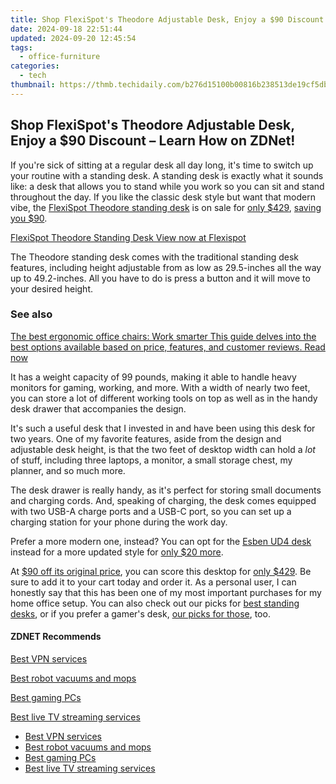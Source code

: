 ```yaml
---
title: Shop FlexiSpot's Theodore Adjustable Desk, Enjoy a $90 Discount – Learn How on ZDNet!
date: 2024-09-18 22:51:44
updated: 2024-09-20 12:45:54
tags:
  - office-furniture
categories:
  - tech
thumbnail: https://thmb.techidaily.com/b276d15100b00816b238513de19cf5dbb90f578402c4c455ac709e533cfa60c1.jpg
---
```


## Shop FlexiSpot's Theodore Adjustable Desk, Enjoy a $90 Discount – Learn How on ZDNet!

If you're sick of sitting at a regular desk all day long, it's time to switch up your routine with a standing desk. A standing desk is exactly what it sounds like: a desk that allows you to stand while you work so you can sit and stand throughout the day. If you like the classic desk style but want that modern vibe, the [FlexiSpot Theodore standing desk](https://shareasale.com/r.cfm?b=999&u=4338022&m=68890&afftrack=techidaily&urllink=https%3A%2F%2Fproteahair.pxf.io%2Fznernm) is on sale for [only $429](https://shareasale.com/r.cfm?b=999&u=4338022&m=68890&afftrack=techidaily&urllink=https%3A%2F%2Fproteahair.pxf.io%2Fznernm), [saving you $90](https://shareasale.com/r.cfm?b=999&u=4338022&m=68890&afftrack=techidaily&urllink=https%3A%2F%2Fproteahair.pxf.io%2Fznernm).

[FlexiSpot Theodore Standing Desk View now at Flexispot](https://shareasale.com/r.cfm?b=999&u=4338022&m=68890&afftrack=techidaily&urllink=https%3A%2F%2Fproteahair.pxf.io%2Fznernm)

The Theodore standing desk comes with the traditional standing desk features, including height adjustable from as low as 29.5-inches all the way up to 49.2-inches. All you have to do is press a button and it will move to your desired height. 

### See also

[The best ergonomic office chairs: Work smarter This guide delves into the best options available based on price, features, and customer reviews.  Read now](https://www.zdnet.com/article/best-ergonomic-office-chair/)

It has a weight capacity of 99 pounds, making it able to handle heavy monitors for gaming, working, and more. With a width of nearly two feet, you can store a lot of different working tools on top as well as in the handy desk drawer that accompanies the design.

It's such a useful desk that I invested in and have been using this desk for two years. One of my favorite features, aside from the design and adjustable desk height, is that the two feet of desktop width can hold a _lot_ of stuff, including three laptops, a monitor, a small storage chest, my planner, and so much more. 

The desk drawer is really handy, as it's perfect for storing small documents and charging cords. And, speaking of charging, the desk comes equipped with two USB-A charge ports and a USB-C port, so you can set up a charging station for your phone during the work day.

Prefer a more modern one, instead? You can opt for the [Esben UD4 desk](https://shareasale.com/r.cfm?b=999&u=4338022&m=68890&afftrack=techidaily&urllink=https%3A%2F%2Fukaidot.sjv.io%2Fdaqnoj) instead for a more updated style for [only $20 more](https://shareasale.com/r.cfm?b=999&u=4338022&m=68890&afftrack=techidaily&urllink=https%3A%2F%2Fukaidot.sjv.io%2Fdaqnoj).

At [$90 off its original price](https://shareasale.com/r.cfm?b=999&u=4338022&m=68890&afftrack=techidaily&urllink=https%3A%2F%2Fproteahair.pxf.io%2Fznernm), you can score this desktop for [only $429](https://shareasale.com/r.cfm?b=999&u=4338022&m=68890&afftrack=techidaily&urllink=https%3A%2F%2Fproteahair.pxf.io%2Fznernm). Be sure to add it to your cart today and order it. As a personal user, I can honestly say that this has been one of my most important purchases for my home office setup. You can also check out our picks for [best standing desks](https://www.zdnet.com/home-and-office/smart-office/best-standing-desks/), or if you prefer a gamer's desk, [our picks for those](https://www.zdnet.com/home-and-office/smart-office/best-gaming-desk/), too.

#### **ZDNET** Recommends

[Best VPN services](https://www.zdnet.com/article/best-vpn/ "Best VPN services")

[Best robot vacuums and mops](https://www.zdnet.com/article/best-robot-vacuum-mop/ "Best robot vacuums and mops")

[Best gaming PCs](https://www.zdnet.com/article/best-gaming-pc/ "Best gaming PCs")

[Best live TV streaming services](https://www.zdnet.com/article/best-live-tv-streaming-service/ "Best live TV streaming services")

* [Best VPN services](https://www.zdnet.com/article/best-vpn/ "Best VPN services")
* [Best robot vacuums and mops](https://www.zdnet.com/article/best-robot-vacuum-mop/ "Best robot vacuums and mops")
* [Best gaming PCs](https://www.zdnet.com/article/best-gaming-pc/ "Best gaming PCs")
* [Best live TV streaming services](https://www.zdnet.com/article/best-live-tv-streaming-service/ "Best live TV streaming services")

<ins class="adsbygoogle"
     style="display:block"
     data-ad-format="autorelaxed"
     data-ad-client="ca-pub-7571918770474297"
     data-ad-slot="1223367746"></ins>



<ins class="adsbygoogle"
     style="display:block"
     data-ad-client="ca-pub-7571918770474297"
     data-ad-slot="8358498916"
     data-ad-format="auto"
     data-full-width-responsive="true"></ins>

